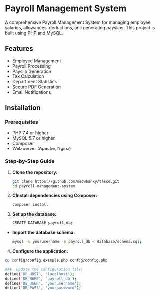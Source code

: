 # Payroll Management System

A comprehensive Payroll Management System for managing employee salaries, allowances, deductions, and generating payslips. This project is built using PHP and MySQL.

## Features

- Employee Management
- Payroll Processing
- Payslip Generation
- Tax Calculation
- Department Statistics
- Secure PDF Generation
- Email Notifications

## Installation

### Prerequisites

- PHP 7.4 or higher
- MySQL 5.7 or higher
- Composer
- Web server (Apache, Nginx)

### Step-by-Step Guide

1. **Clone the repository:**
   
   ```sh
   git clone https://github.com/meowbanky/tasce.git
   cd payroll-management-system
2. **CInstall dependencies using Composer:**

   ```sh
   composer install
   
3. **Set up the database:**

   ```sh
   CREATE DATABASE payroll_db;
* 
  **Import the database schema:**
  
  ```sh
  mysql -u yourusername -p payroll_db < database/schema.sql;

4.  **Configure the application:**
   ```sh
  cp config/config.example.php config/config.php

###  Update the configuration file:
define('DB_HOST', 'localhost');
define('DB_NAME', 'payroll_db');
define('DB_USER', 'yourusername');
define('DB_PASS', 'yourpassword');



